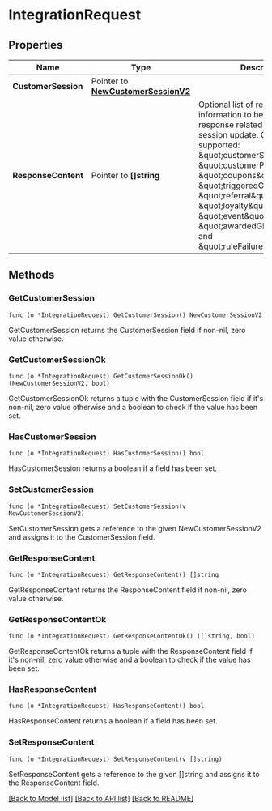 # IntegrationRequest

## Properties

Name | Type | Description | Notes
------------ | ------------- | ------------- | -------------
**CustomerSession** | Pointer to [**NewCustomerSessionV2**](NewCustomerSessionV2.md) |  | 
**ResponseContent** | Pointer to **[]string** | Optional list of requested information to be present on the response related to the customer session update. Currently supported: \&quot;customerSession\&quot;, \&quot;customerProfile\&quot;, \&quot;coupons\&quot;, \&quot;triggeredCampaigns\&quot;, \&quot;referral\&quot;, \&quot;loyalty\&quot;, \&quot;event\&quot;, \&quot;awardedGiveaways\&quot; and \&quot;ruleFailureReasons\&quot;.  | [optional] 

## Methods

### GetCustomerSession

`func (o *IntegrationRequest) GetCustomerSession() NewCustomerSessionV2`

GetCustomerSession returns the CustomerSession field if non-nil, zero value otherwise.

### GetCustomerSessionOk

`func (o *IntegrationRequest) GetCustomerSessionOk() (NewCustomerSessionV2, bool)`

GetCustomerSessionOk returns a tuple with the CustomerSession field if it's non-nil, zero value otherwise
and a boolean to check if the value has been set.

### HasCustomerSession

`func (o *IntegrationRequest) HasCustomerSession() bool`

HasCustomerSession returns a boolean if a field has been set.

### SetCustomerSession

`func (o *IntegrationRequest) SetCustomerSession(v NewCustomerSessionV2)`

SetCustomerSession gets a reference to the given NewCustomerSessionV2 and assigns it to the CustomerSession field.

### GetResponseContent

`func (o *IntegrationRequest) GetResponseContent() []string`

GetResponseContent returns the ResponseContent field if non-nil, zero value otherwise.

### GetResponseContentOk

`func (o *IntegrationRequest) GetResponseContentOk() ([]string, bool)`

GetResponseContentOk returns a tuple with the ResponseContent field if it's non-nil, zero value otherwise
and a boolean to check if the value has been set.

### HasResponseContent

`func (o *IntegrationRequest) HasResponseContent() bool`

HasResponseContent returns a boolean if a field has been set.

### SetResponseContent

`func (o *IntegrationRequest) SetResponseContent(v []string)`

SetResponseContent gets a reference to the given []string and assigns it to the ResponseContent field.


[[Back to Model list]](../README.md#documentation-for-models) [[Back to API list]](../README.md#documentation-for-api-endpoints) [[Back to README]](../README.md)


